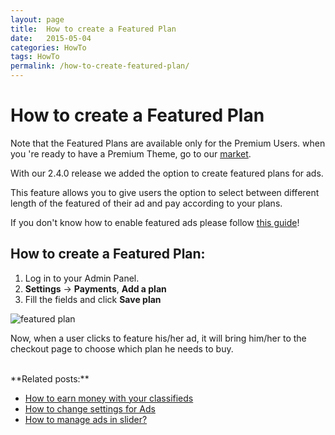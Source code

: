 ```yaml
---
layout: page
title:  How to create a Featured Plan
date:   2015-05-04
categories: HowTo
tags: HowTo
permalink: /how-to-create-featured-plan/
---
```

# How to create a Featured Plan

Note that the Featured Plans are available only for the Premium Users. when you 're ready to have a Premium Theme, go to our [market](http://open-classifieds.com/market/).

With our 2.4.0 release we added the option to create featured plans for ads.

This feature allows you to give users the option to select between different length of the featured of their ad and pay according to your plans.

If you don't know how to enable featured ads please follow [this guide](http://docs.yclas.com/setup-payment-gateways/)!


## How to create a Featured Plan:

1. Log in to your Admin Panel.
2. **Settings** -> **Payments**, **Add a plan**
3. Fill the fields and click **Save plan**

![featured plan](http://docs.yclas.com/images/featuredplans.png)

Now, when a user clicks to feature his/her ad, it will bring him/her to the checkout page to choose which plan he needs to buy.

<br>
**Related posts:**

+ [How to earn money with your classifieds](http://docs.yclas.com/how-to-earn-money/)
+ [How to change settings for Ads](http://docs.yclas.com/how-to-change-settings-for-ads/)
+ [How to manage ads in slider?](http://docs.yclas.com/manage-ads-slider/)